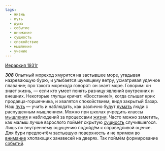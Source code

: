 ```yaml
---
tags:
  - жизнь
  - путь
  - дума
  - событие
  - внимание
  - сущность
  - спокойствие
  - мышление
  - учение
---
```


[Иерархия 1931г](https://127.0.0.1:4002/agni/1931)

___308___
Опытный мореход хмурится на застывшее море, угадывая назревающую бурю, и улыбается шумящему ветру, усматривая удачное плавание; про такого морехода говорят: он знает море. Говорим: он знает жизнь, — если кто умеет понять разницу явлений внутренних и внешних. Некоторые глупцы кричат: «Восстание!», когда слышат крик продавца-горшечника, и хвалятся спокойствием, видя закрытый базар. Наш [путь](../../../tags/#путь) — учить и наблюдать, как различно будут [думать](../../../tags/#дума) люди с распущенным мышлением. Можно при школах учредить классы [мышления](../../../tags/#мышление) и наблюдений за процессами [жизни](../../../tags/#жизнь). Часто можно заметить, как малыш лучше взрослого поймёт скрытую [сущность](../../../tags/#сущность) случившегося. Лишь по внутреннему ощущению подойдём к справедливой оценке. Для бури предпочтём застывшую поверхность и не примем во [внимание](../../../tags/#внимание) хлопающих занавесей на дверях. Так поймём формирование [событий](../../../tags/#событие).   


